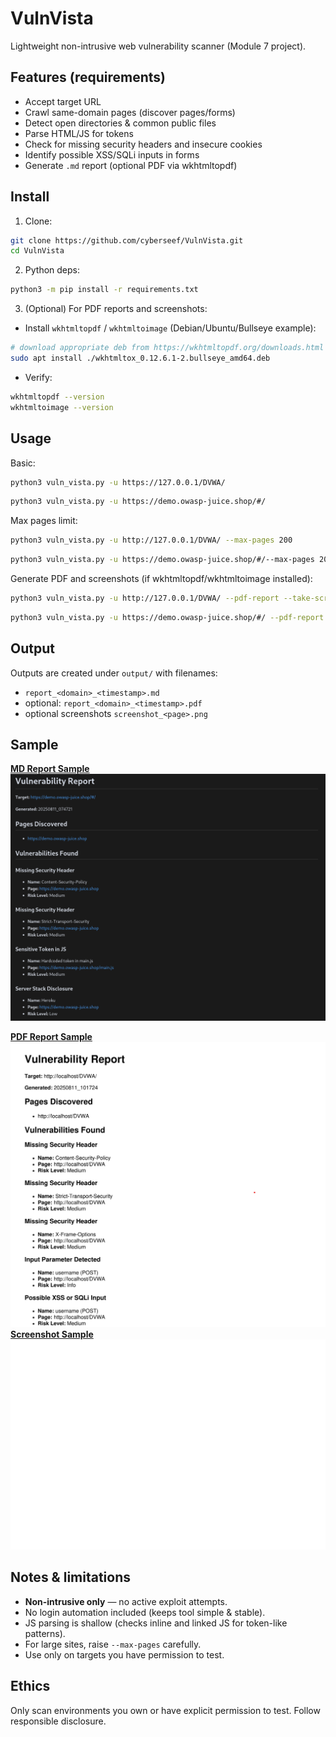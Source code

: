 # VulnVista

Lightweight non-intrusive web vulnerability scanner (Module 7 project).

## Features (requirements)
- Accept target URL
- Crawl same-domain pages (discover pages/forms)
- Detect open directories & common public files
- Parse HTML/JS for tokens
- Check for missing security headers and insecure cookies
- Identify possible XSS/SQLi inputs in forms
- Generate `.md` report (optional PDF via wkhtmltopdf)

## Install
1. Clone:
```bash
git clone https://github.com/cyberseef/VulnVista.git
cd VulnVista
````

2. Python deps:

```bash
python3 -m pip install -r requirements.txt
```

3. (Optional) For PDF reports and screenshots:

* Install `wkhtmltopdf` / `wkhtmltoimage` (Debian/Ubuntu/Bullseye example):

```bash
# download appropriate deb from https://wkhtmltopdf.org/downloads.html
sudo apt install ./wkhtmltox_0.12.6.1-2.bullseye_amd64.deb
```

* Verify:

```bash
wkhtmltopdf --version
wkhtmltoimage --version
```

## Usage

Basic:

```bash
python3 vuln_vista.py -u https://127.0.0.1/DVWA/
```
```bash
python3 vuln_vista.py -u https://demo.owasp-juice.shop/#/
```

Max pages limit:

```bash
python3 vuln_vista.py -u http://127.0.0.1/DVWA/ --max-pages 200
```
```bash
python3 vuln_vista.py -u https://demo.owasp-juice.shop/#/--max-pages 200
```

Generate PDF and screenshots (if wkhtmltopdf/wkhtmltoimage installed):

```bash
python3 vuln_vista.py -u http://127.0.0.1/DVWA/ --pdf-report --take-screenshots
```
```bash
python3 vuln_vista.py -u https://demo.owasp-juice.shop/#/ --pdf-report --take-screenshots
```

## Output

Outputs are created under `output/` with filenames:

* `report_<domain>_<timestamp>.md`
* optional: `report_<domain>_<timestamp>.pdf`
* optional screenshots `screenshot_<page>.png`

## Sample
**[MD Report Sample](/output/sample.md)**
[![PDF OWASP JUICE SHOP](/output/samplemd.png)](/output/sample.md)

**[PDF Report Sample](/output/sample.pdf)**
[![PDF OWASP JUICE SHOP](/output/samplepdf.png)](/output/sample.pdf)
**[Screenshot Sample](/screenshots/sample.png)**
[![Screenshot OWASP JUICE SHOP](/screenshots/sample.png)](/screenshots/sample.png)

## Notes & limitations

* **Non-intrusive only** — no active exploit attempts.
* No login automation included (keeps tool simple & stable).
* JS parsing is shallow (checks inline and linked JS for token-like patterns).
* For large sites, raise `--max-pages` carefully.
* Use only on targets you have permission to test.

## Ethics

Only scan environments you own or have explicit permission to test. Follow responsible disclosure.

